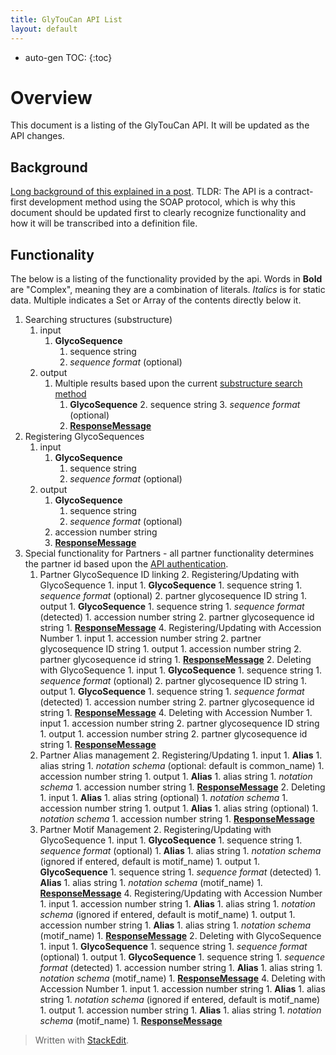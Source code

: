 ```yaml
---
title: GlyTouCan API List
layout: default
---
```



* auto-gen TOC:
{:toc}

# Overview

This document is a listing of the GlyTouCan API.  It will be updated as the API changes.

## Background

[Long background of this explained in a post]().
TLDR: The API is a contract-first development method using the SOAP protocol, which is why this document should be updated first to clearly recognize functionality and how it will be transcribed into a definition file.

## Functionality
The below is a listing of the functionality provided by the api.  Words in **Bold** are "Complex", meaning they are a combination of literals.  *Italics* is for static data.  Multiple indicates a Set or Array of the contents directly below it.

1. Searching structures (substructure)
	1. input
		1. **GlycoSequence**
			1. sequence string
			1. *sequence format* (optional)
	1. output
		1. Multiple results based upon the current [substructure search method](/system/substructure.md)
			1. **GlycoSequence**
				2. sequence string
				3. *sequence format* (optional)
			1. [**ResponseMessage**](http://nexus.glycoinfo.org/content/sites/project/glytoucan/api.soap/apidocs/org/glytoucan/api/soap/contributor/ResponseMessage.html)
1. Registering GlycoSequences
	1. input
		1. **GlycoSequence**
			1. sequence string
			1. *sequence format* (optional)
	1. output
		1. **GlycoSequence**
			1. sequence string
			1. *sequence format* (optional)
		1. accession number string
		1. [**ResponseMessage**](http://nexus.glycoinfo.org/content/sites/project/glytoucan/api.soap/apidocs/org/glytoucan/api/soap/contributor/ResponseMessage.html)
1. Special functionality for Partners - all partner functionality determines the partner id based upon the [API authentication](/system/api_authentication).
	1. Partner GlycoSequence ID linking
		2. Registering/Updating with GlycoSequence
			1. input
				1. **GlycoSequence**
					1. sequence string
					1. *sequence format* (optional)
				2. partner glycosequence ID string
			1. output
				1. **GlycoSequence**
					1. sequence string
					1. *sequence format* (detected)
				1. accession number string
				2. partner glycosequence id string
				1. [**ResponseMessage**](http://nexus.glycoinfo.org/content/sites/project/glytoucan/api.soap/apidocs/org/glytoucan/api/soap/contributor/ResponseMessage.html)
		4. Registering/Updating with Accession Number
			1. input
				1. accession number string
				2. partner glycosequence ID string
			1. output
				1. accession number string
				2. partner glycosequence id string
				1. [**ResponseMessage**](http://nexus.glycoinfo.org/content/sites/project/glytoucan/api.soap/apidocs/org/glytoucan/api/soap/contributor/ResponseMessage.html)
	    2. Deleting with GlycoSequence
			1. input
				1. **GlycoSequence**
					1. sequence string
					1. *sequence format* (optional)
				2. partner glycosequence ID string
			1. output
				1. **GlycoSequence**
					1. sequence string
					1. *sequence format* (detected)
				1. accession number string
				2. partner glycosequence id string
				1. [**ResponseMessage**](http://nexus.glycoinfo.org/content/sites/project/glytoucan/api.soap/apidocs/org/glytoucan/api/soap/contributor/ResponseMessage.html)
		4. Deleting with Accession Number
			1. input
				1. accession number string
				2. partner glycosequence ID string
			1. output
				1. accession number string
				2. partner glycosequence id string
				1. [**ResponseMessage**](http://nexus.glycoinfo.org/content/sites/project/glytoucan/api.soap/apidocs/org/glytoucan/api/soap/contributor/ResponseMessage.html)
    1. Partner Alias management
	    2. Registering/Updating
			1. input
				1. **Alias**
					1. alias string
					1. *notation schema* (optional: default is common_name)
				1. accession number string
			1. output
				1. **Alias**
					1. alias string
					1. *notation schema*
				1. accession number string
				1. [**ResponseMessage**](http://nexus.glycoinfo.org/content/sites/project/glytoucan/api.soap/apidocs/org/glytoucan/api/soap/contributor/ResponseMessage.html)
	    2. Deleting
			1. input
				1. **Alias**
					1. alias string (optional)
					1. *notation schema*
				1. accession number string
			1. output
				1. **Alias**
					1. alias string (optional)
					1. *notation schema*
				1. accession number string
				1. [**ResponseMessage**](http://nexus.glycoinfo.org/content/sites/project/glytoucan/api.soap/apidocs/org/glytoucan/api/soap/contributor/ResponseMessage.html)
	1. Partner Motif Management
	    2. Registering/Updating with GlycoSequence
			1. input
				1. **GlycoSequence**
					1. sequence string
					1. *sequence format* (optional)
				1. **Alias**
					1. alias string
					1. *notation schema* (ignored if entered, default is motif_name)
			1. output
				1. **GlycoSequence**
					1. sequence string
					1. *sequence format* (detected)
				1. **Alias**
					1. alias string
					1. *notation schema* (motif_name)
				1. [**ResponseMessage**](http://nexus.glycoinfo.org/content/sites/project/glytoucan/api.soap/apidocs/org/glytoucan/api/soap/contributor/ResponseMessage.html)
		4. Registering/Updating with Accession Number
			1. input
				1. accession number string
				1. **Alias**
					1. alias string
					1. *notation schema* (ignored if entered, default is motif_name)
			1. output
				1. accession number string
				1. **Alias**
					1. alias string
					1. *notation schema* (motif_name)
				1. [**ResponseMessage**](http://nexus.glycoinfo.org/content/sites/project/glytoucan/api.soap/apidocs/org/glytoucan/api/soap/contributor/ResponseMessage.html)
	    2. Deleting with GlycoSequence
			1. input
				1. **GlycoSequence**
					1. sequence string
					1. *sequence format* (optional)
			1. output
				1. **GlycoSequence**
					1. sequence string
					1. *sequence format* (detected)
				1. accession number string
				1. **Alias**
					1. alias string
					1. *notation schema* (motif_name)
				1. [**ResponseMessage**](http://nexus.glycoinfo.org/content/sites/project/glytoucan/api.soap/apidocs/org/glytoucan/api/soap/contributor/ResponseMessage.html)
		4. Deleting with Accession Number
			1. input
				1. accession number string
				1. **Alias**
					1. alias string
					1. *notation schema* (ignored if entered, default is motif_name)
			1. output
				1. accession number string
				1. **Alias**
					1. alias string
					1. *notation schema* (motif_name)
				1. [**ResponseMessage**](http://nexus.glycoinfo.org/content/sites/project/glytoucan/api.soap/apidocs/org/glytoucan/api/soap/contributor/ResponseMessage.html)

> Written with [StackEdit](https://stackedit.io/).
